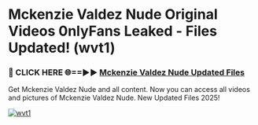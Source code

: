 # Mckenzie Valdez Nude Original Videos 0nlyFans Leaked - Files Updated! (wvt1)

<h3>🔴 CLICK HERE 🌐==►► <a href="https://tinyurl.com/4mcuefdz" rel="nofollow">Mckenzie Valdez Nude Updated Files</a></h3>

Get Mckenzie Valdez Nude and all content. Now you can access all videos and pictures of Mckenzie Valdez Nude. New Updated Files 2025!

[![wvt1](https://i.imgur.com/StAQSOY.gif)](https://tinyurl.com/4mcuefdz)
